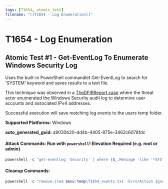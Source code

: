 ```yaml
---
tags: [T1654, atomic_test]
filename: "[[T1654 - Log Enumeration]]"
---
```

# T1654 - Log Enumeration

## Atomic Test #1 - Get-EventLog To Enumerate Windows Security Log
Uses the built-in PowerShell commandlet Get-EventLog to search for 'SYSTEM' keyword and saves results to a text file.

This technique was observed in a [TheDFIRReport case](https://thedfirreport.com/2023/04/03/malicious-iso-file-leads-to-domain-wide-ransomware/) 
where the threat actor enumerated the Windows Security audit log to determine user accounts and associated IPv4 addresses.

Successful execution will save matching log events to the users temp folder.

**Supported Platforms:** Windows


**auto_generated_guid:** a9030b20-dd4b-4405-875e-3462c6078fdc






#### Attack Commands: Run with `powershell`!  Elevation Required (e.g. root or admin) 


```powershell
powershell -c "get-eventlog 'Security' | where {$_.Message -like '*SYSTEM*'} | export-csv $env:temp\T1654_events.txt"
```

#### Cleanup Commands:
```powershell
powershell -c "remove-item $env:temp\T1654_events.txt -ErrorAction Ignore"
```





<br/>

